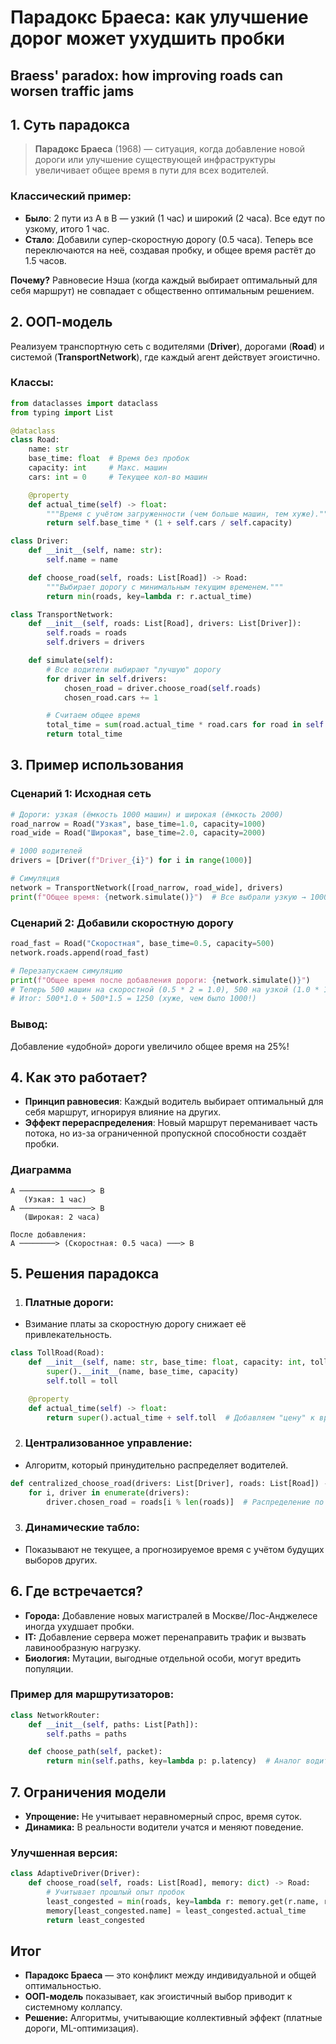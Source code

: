# Парадокс Браеса: как улучшение дорог может ухудшить пробки
## Braess' paradox: how improving roads can worsen traffic jams

## 1. Суть парадокса

> **Парадокс Браеса** (1968) — ситуация, когда добавление новой дороги или улучшение существующей инфраструктуры увеличивает общее время в пути для всех водителей.

### Классический пример:

- **Было**: 2 пути из A в B — узкий (1 час) и широкий (2 часа). Все едут по узкому, итого 1 час.
- **Стало**: Добавили супер-скоростную дорогу (0.5 часа). Теперь все переключаются на неё, создавая пробку, и общее время растёт до 1.5 часов.

**Почему?** Равновесие Нэша (когда каждый выбирает оптимальный для себя маршрут) не совпадает с общественно оптимальным решением.

## 2. ООП-модель

Реализуем транспортную сеть с водителями (**Driver**), дорогами (**Road**) и системой (**TransportNetwork**), где каждый агент действует эгоистично.

### Классы:

```Python
from dataclasses import dataclass  
from typing import List  

@dataclass  
class Road:  
    name: str  
    base_time: float  # Время без пробок  
    capacity: int     # Макс. машин  
    cars: int = 0     # Текущее кол-во машин  

    @property  
    def actual_time(self) -> float:  
        """Время с учётом загруженности (чем больше машин, тем хуже)."""  
        return self.base_time * (1 + self.cars / self.capacity)  

class Driver:  
    def __init__(self, name: str):  
        self.name = name  

    def choose_road(self, roads: List[Road]) -> Road:  
        """Выбирает дорогу с минимальным текущим временем."""  
        return min(roads, key=lambda r: r.actual_time)  

class TransportNetwork:  
    def __init__(self, roads: List[Road], drivers: List[Driver]):  
        self.roads = roads  
        self.drivers = drivers  

    def simulate(self):  
        # Все водители выбирают "лучшую" дорогу  
        for driver in self.drivers:  
            chosen_road = driver.choose_road(self.roads)  
            chosen_road.cars += 1  

        # Считаем общее время  
        total_time = sum(road.actual_time * road.cars for road in self.roads)  
        return total_time  
```

## 3. Пример использования

### Сценарий 1: Исходная сеть

```Python
# Дороги: узкая (ёмкость 1000 машин) и широкая (ёмкость 2000)  
road_narrow = Road("Узкая", base_time=1.0, capacity=1000)  
road_wide = Road("Широкая", base_time=2.0, capacity=2000)  

# 1000 водителей  
drivers = [Driver(f"Driver_{i}") for i in range(1000)]  

# Симуляция  
network = TransportNetwork([road_narrow, road_wide], drivers)  
print(f"Общее время: {network.simulate()}")  # Все выбрали узкую → 1000 * 1.0 = 1000  
```

### Сценарий 2: Добавили скоростную дорогу

```Python
road_fast = Road("Скоростная", base_time=0.5, capacity=500)  
network.roads.append(road_fast)  

# Перезапускаем симуляцию  
print(f"Общее время после добавления дороги: {network.simulate()}")  
# Теперь 500 машин на скоростной (0.5 * 2 = 1.0), 500 на узкой (1.0 * 1.5 = 1.5)  
# Итог: 500*1.0 + 500*1.5 = 1250 (хуже, чем было 1000!)  
```

### Вывод:

Добавление «удобной» дороги увеличило общее время на 25%!

## 4. Как это работает?

- **Принцип равновесия**: Каждый водитель выбирает оптимальный для себя маршрут, игнорируя влияние на других.
- **Эффект перераспределения**: Новый маршрут переманивает часть потока, но из-за ограниченной пропускной способности создаёт пробки.

### Диаграмма

```
A ────────────────> B  
   (Узкая: 1 час)  
A ────────────────> B  
   (Широкая: 2 часа)  

После добавления:  
A ────────> (Скоростная: 0.5 часа) ───> B  
```

## 5. Решения парадокса

1. ### Платные дороги:
- Взимание платы за скоростную дорогу снижает её привлекательность.
```Python
class TollRoad(Road):  
    def __init__(self, name: str, base_time: float, capacity: int, toll: float):  
        super().__init__(name, base_time, capacity)  
        self.toll = toll  

    @property  
    def actual_time(self) -> float:  
        return super().actual_time + self.toll  # Добавляем "цену" к времени  
```
2. ### Централизованное управление:
- Алгоритм, который принудительно распределяет водителей.
```Python
def centralized_choose_road(drivers: List[Driver], roads: List[Road]) -> None:  
    for i, driver in enumerate(drivers):  
        driver.chosen_road = roads[i % len(roads)]  # Распределение по модулю  
```
3. ### Динамические табло:
- Показывают не текущее, а прогнозируемое время с учётом будущих выборов других.

## 6. Где встречается?

- **Города:** Добавление новых магистралей в Москве/Лос-Анджелесе иногда ухудшает пробки.
- **IT:** Добавление сервера может перенаправить трафик и вызвать лавинообразную нагрузку.
- **Биология:** Мутации, выгодные отдельной особи, могут вредить популяции.

### Пример для маршрутизаторов:

```Python
class NetworkRouter:  
    def __init__(self, paths: List[Path]):  
        self.paths = paths  

    def choose_path(self, packet):  
        return min(self.paths, key=lambda p: p.latency)  # Аналог водителя  
```

## 7. Ограничения модели

- **Упрощение:** Не учитывает неравномерный спрос, время суток.
- **Динамика:** В реальности водители учатся и меняют поведение.

### Улучшенная версия:

```Python
class AdaptiveDriver(Driver):  
    def choose_road(self, roads: List[Road], memory: dict) -> Road:  
        # Учитывает прошлый опыт пробок  
        least_congested = min(roads, key=lambda r: memory.get(r.name, r.actual_time))  
        memory[least_congested.name] = least_congested.actual_time  
        return least_congested  
```

## Итог

- **Парадокс Браеса** — это конфликт между индивидуальной и общей оптимальностью.
- **ООП-модель** показывает, как эгоистичный выбор приводит к системному коллапсу.
- **Решение:** Алгоритмы, учитывающие коллективный эффект (платные дороги, ML-оптимизация).

